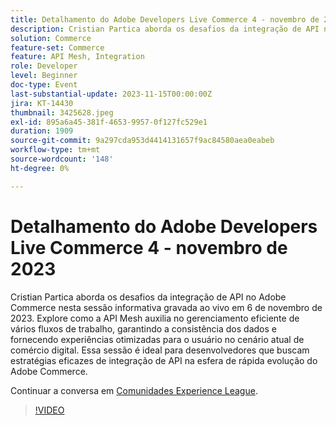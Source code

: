 ```yaml
---
title: Detalhamento do Adobe Developers Live Commerce 4 - novembro de 2023
description: Cristian Partica aborda os desafios da integração de API no Adobe Commerce nesta sessão informativa gravada ao vivo em 6 de novembro de 2023. Explore como a API Mesh auxilia no gerenciamento eficiente de vários fluxos de trabalho, garantindo a consistência dos dados e fornecendo experiências otimizadas para o usuário no cenário atual de comércio digital. Essa sessão é ideal para desenvolvedores que buscam estratégias eficazes de integração de API na esfera de rápida evolução do Adobe Commerce.
solution: Commerce
feature-set: Commerce
feature: API Mesh, Integration
role: Developer
level: Beginner
doc-type: Event
last-substantial-update: 2023-11-15T00:00:00Z
jira: KT-14430
thumbnail: 3425628.jpeg
exl-id: 895a6a45-381f-4653-9957-0f127fc529e1
duration: 1909
source-git-commit: 9a297cda953d4414131657f9ac84580aea0eabeb
workflow-type: tm+mt
source-wordcount: '148'
ht-degree: 0%

---
```


# Detalhamento do Adobe Developers Live Commerce 4 - novembro de 2023

Cristian Partica aborda os desafios da integração de API no Adobe Commerce nesta sessão informativa gravada ao vivo em 6 de novembro de 2023. Explore como a API Mesh auxilia no gerenciamento eficiente de vários fluxos de trabalho, garantindo a consistência dos dados e fornecendo experiências otimizadas para o usuário no cenário atual de comércio digital. Essa sessão é ideal para desenvolvedores que buscam estratégias eficazes de integração de API na esfera de rápida evolução do Adobe Commerce.

Continuar a conversa em [Comunidades Experience League](https://adobe.ly/3ttN8tz).

>[!VIDEO](https://video.tv.adobe.com/v/3425628/?learn=on)
